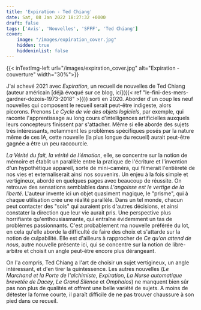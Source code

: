 ```yaml
---
title: 'Expiration - Ted Chiang'
date: Sat, 08 Jan 2022 18:27:32 +0000
draft: false
tags: ['Avis', 'Nouvelles', 'SFFF', 'Ted Chiang']
cover: 
    image: "/images/expiration_cover.jpg"
    hidden: true
    hiddeninlist: false
---
```


{{< inTextImg-left url="/images/expiration_cover.jpg" alt="Expiration - couverture" width="30%">}} 

J'ai achevé 2021 avec _Expiration_, un recueil de nouvelles de Ted Chiang (auteur américain [déjà évoqué sur ce blog, ici]({{< ref "le-fini-des-mers-gardner-dozois-1973-2018" >}})) sorti en 2020. Aborder d'un coup les neuf nouvelles qui composent le recueil serait peut-être indigeste, alors picorons. Prenons _Le Cycle de vie des objets logiciels_, par exemple, qui raconte l'apprentissage au long cours d'intelligences artificielles auxquels leurs concepteurs finissent par s'attacher. Même si elle aborde des sujets très intéressants, notamment les problèmes spécifiques posés par la nature même de ces IA, cette nouvelle (la plus longue du recueil) aurait peut-être gagnée a être un peu raccourcie.

_La Vérité du fait, la vérité de l'émotion_, elle, se concentre sur la notion de mémoire et établit un parallèle entre la pratique de l'écriture et l'invention d'un hypothétique appareil, sorte de mini-caméra, qui filmerait l'entièreté de nos vies et externaliserait ainsi nos souvenirs. Un enjeu à la fois simple et vertigineux, abordé en quelques pages avec beaucoup de réussite. On retrouve des sensations semblables dans _L'angoisse est le vertige de la liberté_. L'auteur invente ici un objet quasiment magique, le "prisme", qui à chaque utilisation crée une réalité parallèle. Dans un tel monde, chacun peut contacter des "sois" qui auraient pris d'autres décisions, et ainsi constater la direction que leur vie aurait pris. Une perspective plus horrifiante qu'enthousiasmante, qui entraîne évidemment un tas de problèmes passionnants. C'est probablement ma nouvelle préférée du lot, en cela qu'elle aborde la difficulté de faire des choix et s'attarde sur la notion de culpabilité. Elle est d'ailleurs à rapprocher de _Ce qu'on attend de nous_, autre nouvelle présente ici, qui se concentre sur la notion de libre-arbitre et choisit un angle peut-être encore plus dérangeant.

On l'a compris, Ted Chiang a l'art de choisir un sujet vertigineux, un angle intéressant, et d'en tirer la quintessence. Les autres nouvelles (_Le Marchand et la Porte de l'alchimiste_, _Expiration_, _La Nurse automatique brevetée de Dacey_, _Le Grand Silence_ et _Omphalos_) ne manquent bien sûr pas non plus de qualités et offrent une belle variété de sujets. A moins de détester la forme courte, il paraît difficile de ne pas trouver chaussure à son pied dans ce recueil.